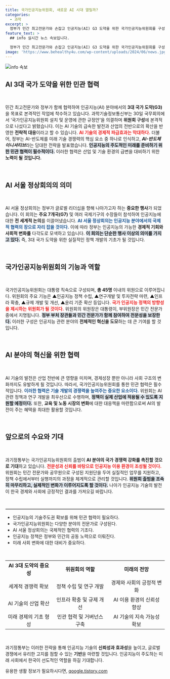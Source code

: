 ```yaml
---
title: 국가인공지능위원회, 새로운 AI 시대 열릴까?
categories:
  - 과학
excerpt: >
  정부가 민간 최고전문가와 손잡고 인공지능(AI) G3 도약을 위한 국가인공지능위원회를 구성한다. 이는 AI 기술 혁신과 글로벌 경쟁력 강화를 위한 중대한 첫걸음! 클릭하고 자세한 내용을 확인하세요!
feature_text: >
  ## info 실시간 뉴스 속보입니다.

  정부가 민간 최고전문가와 손잡고 인공지능(AI) G3 도약을 위한 국가인공지능위원회를 구성한다. 이는 AI 기술 혁신과 글로벌 경쟁력 강화를 위한 중대한 첫걸음! 클릭하고 자세한 내용을 확인하세요!
image: 'https://www.behealthy4u.com/wp-content/uploads/2024/06/news.jpg'
---
```


<p><img src="https://www.behealthy4u.com/wp-content/uploads/2024/06/news.jpg" alt="info 속보" /></p>

<h2 data-ke-size="size26">AI 3대 국가 도약을 위한 민관 협력</h2>

<p data-ke-size="size16">&nbsp;</p>

<p>민간 최고전문가와 정부가 함께 협력하여 인공지능(AI) 분야에서의 <strong>3대 국가 도약(G3)</strong>을 목표로 본격적인 작업에 착수하고 있습니다. 과학기술정보통신부는 30일 국무회의에서 ‘국가인공지능위원회 설치 및 운영에 관한 규정안’을 의결하며 <strong>위원회 구성</strong>에 본격적으로 나섰다고 밝혔습니다. 이는 AI 기술의 급속한 발전과 산업의 전반으로의 확산을 반영한 <strong>전략적 대응</strong>이라고 할 수 있습니다. <b><span style="color: #ee2323;">AI 기술의 경제적 파급효과는 막대하다.</span></b> 더불어, 정부는 AI-반도체를 미래 기술 경쟁력의 핵심 요소 중 하나로 인식하고, <strong><em>AI-반도체 이니셔티브</em></strong>라는 담대한 전략을 발표했습니다. <b><span style="background-color: #21538527;">인공지능의 주도적인 미래를 준비하기 위한 민관 협력이 필수적이다.</span></b> 이러한 협력은 산업 및 기술 환경의 급변을 대비하기 위한 <strong>노력이 될 것입니다.</strong>  </p>

<p data-ke-size="size16">&nbsp;</p>

<h2 data-ke-size="size26">AI 서울 정상회의의 의미</h2>

<p data-ke-size="size16">&nbsp;</p>

<p>AI 서울 정상회의는 정부가 글로벌 리더십을 향해 나아가고자 하는 <strong>중요한 행사</strong>가 되었습니다. 이 회의는 <strong>주요 7개국(G7)</strong> 및 여러 국제기구의 수장들이 참석하여 인공지능에 대한 <strong>전 세계적 논의</strong>를 이끌어냈습니다. <b><span style="color: #1a5490;">AI 서울 정상회의는 인공지능 분야에서의 국제적 협력의 장으로 자리 잡을 것이다.</span></b> 이에 따라 정부는 인공지능의 가능한 <strong>경제적 기회와 사회적 변화를</strong> 다각도로 모색하고 있습니다. <b><span style="background-color: #21538527;">이 회의는 단순한 행사 이상의 의미를 가지고 있다.</span></b> 즉, 3대 국가 도약을 위한 실질적인 정책 개발의 기초가 될 것입니다.</p>

<p data-ke-size="size16">&nbsp;</p>

<h2 data-ke-size="size26">국가인공지능위원회의 기능과 역할</h2>

<p data-ke-size="size16">&nbsp;</p>

<p>국가인공지능위원회는 대통령 직속으로 구성되며, <strong>총 45명</strong> 이내의 위원으로 이루어집니다. 위원회의 주요 기능은 ▲인공지능 정책 수립, ▲연구개발 및 투자전략 마련, ▲인프라 확충, ▲규제 개발 및 개선, ▲윤리 기준 확산 등입니다. <b><span style="color: #ee2323;">국가 인공지능 정책의 방향성을 제시하는 위원회가 될 것이다.</span></b> 위원회의 위원장은 대통령이, 부위원장은 민간 전문가 중에서 지명됩니다. <b><span style="background-color: #21538527;">정부 부처 장관들과 민간 전문가가 함께 참여하여 전문성을 보장한다.</span></b> 이러한 구성은 인공지능 관련 분야의 <strong>전체적인 혁신을 도모</strong>하는 데 큰 기여를 할 것입니다.</p>

<p data-ke-size="size16">&nbsp;</p>

<h2 data-ke-size="size26">AI 분야의 혁신을 위한 협력</h2>

<p data-ke-size="size16">&nbsp;</p>

<p>AI 기술의 발전은 산업 전반에 큰 영향을 미치며, 경제성장 뿐만 아니라 사회 구조의 변화까지도 유발하게 될 것입니다. 따라서, 국가인공지능위원회를 통한 민관 협력은 필수적입니다. <b><span style="color: #1a5490;">이러한 협력은 기술 개발의 경쟁력을 높여주는 중요한 요소이다.</span></b> 위원회는 AI 관련 정책과 연구 개발을 최우선으로 수행하며, <b><span style="background-color: #21538527;">정책이 실제 산업에 적용될 수 있도록 지원할 예정이다.</span></b> 또한, <strong>교육 및 노동 시장의 변화</strong>에 대한 대응책을 마련함으로써 AI의 발전이 주는 혜택을 최대한 활용할 것입니다. </p>

<p data-ke-size="size16">&nbsp;</p>

<h2 data-ke-size="size26">앞으로의 수요와 기대</h2>

<p data-ke-size="size16">&nbsp;</p>

<p>과기정통부는 국가인공지능위원회의 출범이 <strong>AI 분야의 국가 경쟁력 강화를 촉진할 것으로 기대</strong>하고 있습니다. <b><span style="color: #ee2323;">전문성과 신뢰를 바탕으로 인공지능 이용 환경이 조성될 것이다.</span></b> 위원회는 민간 전문가와 공무원으로 구성된 지원단을 두어 실질적인 업무를 지원하고, 정책 수립에서부터 실행까지의 과정을 체계적으로 관리할 것입니다. <b><span style="background-color: #21538527;">위원회 출범을 조속히 마무리하고, 실제적인 변화가 이루어지도록 할 것이다.</span></b> 나아가 인공지능 기술의 발전이 한국 경제와 사회에 긍정적인 결과를 가져오길 바랍니다.</p>

<p data-ke-size="size16">&nbsp;</p>

<hr style="border: 1px solid #cccccc;" />

<ul>
<li>인공지능의 기술주도권 확보를 위해 민관 협력이 필요하다.</li>
<li>국가인공지능위원회는 다양한 분야의 전문가로 구성된다.</li>
<li>AI 서울 정상회의는 국제적인 협력의 기초다.</li>
<li>인공지능 정책은 정부와 민간의 공동 노력으로 이뤄진다.</li>
<li>미래 사회 변화에 대한 대비가 중요하다.</li>
</ul>

<p data-ke-size="size16">&nbsp;</p>

<table>
<tr>
<td style="text-align: center; height: 17px;"><b>AI 3대 도약의 중요성</b></td>
<td style="text-align: center; height: 17px;"><b>위원회의 역할</b></td>
<td style="text-align: center; height: 17px;"><b>미래의 전망</b></td>
</tr>
<tr>
<td style="text-align: center; height: 17px;">세계적 경쟁력 확보</td>
<td style="text-align: center; height: 17px;">정책 수립 및 연구 개발</td>
<td style="text-align: center; height: 17px;">경제와 사회의 긍정적 변화</td>
</tr>
<tr>
<td style="text-align: center; height: 17px;">AI 기술의 산업 확산</td>
<td style="text-align: center; height: 17px;">인프라 확충 및 규제 개선</td>
<td style="text-align: center; height: 17px;">AI 이용 환경의 신뢰성 향상</td>
</tr>
<tr>
<td style="text-align: center; height: 17px;">미래 경제의 기초 형성</td>
<td style="text-align: center; height: 17px;">민관 협력 및 거버넌스 구축</td>
<td style="text-align: center; height: 17px;">AI 기술의 지속 가능성 확보</td>
</tr>
</table>

<p data-ke-size="size16">&nbsp;</p>

<p>과기정통부는 이러한 전략을 통해 인공지능 기술의 <strong>신뢰성과 효과성</strong>을 높이고, 글로벌 경쟁에서 유리한 고지를 점할 수 있는 <strong>기반</strong>을 마련할 것입니다. 인공지능이 주도하는 미래 사회에서 한국이 선도적인 역할을 하길 기대합니다.</p>
유용한 생활 정보가 필요하시다면, <a href="https://qoogle.tistory.com" rel="dofollow">qoogle.tistory.com</a>


